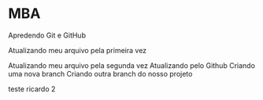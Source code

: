 # MBA

Apredendo Git e GitHub

Atualizando meu arquivo pela primeira vez

Atualizando meu arquivo pela segunda vez
Atualizando pelo Github
Criando uma nova branch
Criando outra branch do nosso projeto

teste ricardo 2